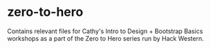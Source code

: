 # zero-to-hero
Contains relevant files for Cathy's Intro to Design + Bootstrap Basics workshops as a part of the Zero to Hero series run by Hack Western.
